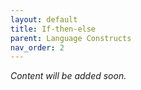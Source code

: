 ```yaml
---
layout: default
title: If-then-else
parent: Language Constructs
nav_order: 2
---
```


*Content will be added soon.*
